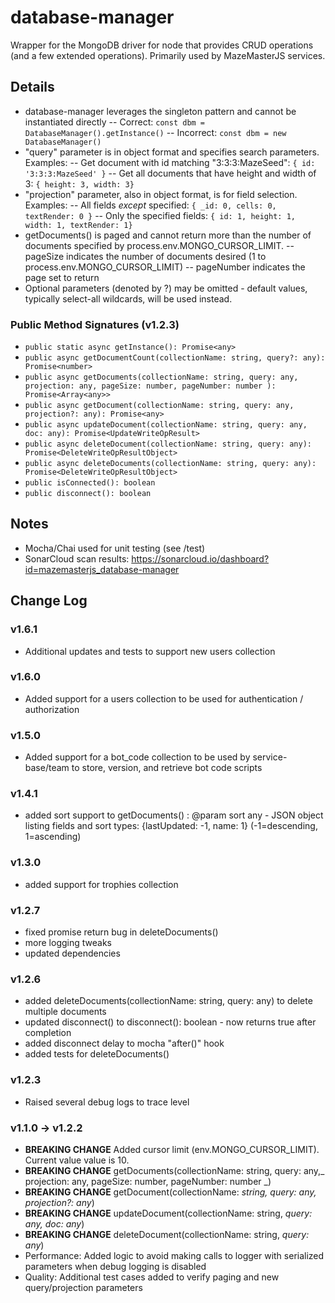 # database-manager

Wrapper for the MongoDB driver for node that provides CRUD operations (and a few extended operations). Primarily used by MazeMasterJS services.

## Details

- database-manager leverages the singleton pattern and cannot be instantiated directly
  -- Correct: `const dbm = DatabaseManager().getInstance()`
  -- Incorrect: `const dbm = new DatabaseManager()`
- "query" parameter is in object format and specifies search parameters. Examples:
  -- Get document with id matching "3:3:3:MazeSeed": `{ id: '3:3:3:MazeSeed' }`
  -- Get all documents that have height and width of 3: `{ height: 3, width: 3}`
- "projection" parameter, also in object format, is for field selection. Examples:
  -- All fields _except_ specified: `{ _id: 0, cells: 0, textRender: 0 }`
  -- Only the specified fields: `{ id: 1, height: 1, width: 1, textRender: 1}`
- getDocuments() is paged and cannot return more than the number of documents specified by process.env.MONGO_CURSOR_LIMIT.
  -- pageSize indicates the number of documents desired (1 to process.env.MONGO_CURSOR_LIMIT)
  -- pageNumber indicates the page set to return
- Optional parameters (denoted by ?) may be omitted - default values, typically select-all wildcards, will be used instead.

### Public Method Signatures (v1.2.3)

- `public static async getInstance(): Promise<any>`
- `public async getDocumentCount(collectionName: string, query?: any): Promise<number>`
- `public async getDocuments(collectionName: string, query: any, projection: any, pageSize: number, pageNumber: number ): Promise<Array<any>>`
- `public async getDocument(collectionName: string, query: any, projection?: any): Promise<any>`
- `public async updateDocument(collectionName: string, query: any, doc: any): Promise<UpdateWriteOpResult>`
- `public async deleteDocument(collectionName: string, query: any): Promise<DeleteWriteOpResultObject>`
- `public async deleteDocuments(collectionName: string, query: any): Promise<DeleteWriteOpResultObject>`
- `public isConnected(): boolean`
- `public disconnect(): boolean`

## Notes

- Mocha/Chai used for unit testing (see /test)
- SonarCloud scan results: https://sonarcloud.io/dashboard?id=mazemasterjs_database-manager

## Change Log

### v1.6.1

- Additional updates and tests to support new users collection

### v1.6.0

- Added support for a users collection to be used for authentication / authorization

### v1.5.0

- Added support for a bot_code collection to be used by service-base/team to store, version, and retrieve bot code scripts

### v1.4.1

- added sort support to getDocuments() : @param sort any - JSON object listing fields and sort types: {lastUpdated: -1, name: 1} (-1=descending, 1=ascending)

### v1.3.0

- added support for trophies collection

### v1.2.7

- fixed promise return bug in deleteDocuments()
- more logging tweaks
- updated dependencies

### v1.2.6

- added deleteDocuments(collectionName: string, query: any) to delete multiple documents
- updated disconnect() to disconnect(): boolean - now returns true after completion
- added disconnect delay to mocha "after()" hook
- added tests for deleteDocuments()

### v1.2.3

- Raised several debug logs to trace level

### v1.1.0 -> v1.2.2

- **BREAKING CHANGE** Added cursor limit (env.MONGO_CURSOR_LIMIT). Current value value is 10.
- **BREAKING CHANGE** getDocuments(collectionName: string, query: any,_ projection: any, pageSize: number, pageNumber: number _)
- **BREAKING CHANGE** getDocument(collectionName: _string, query: any, projection?: any_)
- **BREAKING CHANGE** updateDocument(collectionName: string, _query: any, doc: any_)
- **BREAKING CHANGE** deleteDocument(collectionName: string, _query: any_)
- Performance: Added logic to avoid making calls to logger with serialized parameters when debug logging is disabled
- Quality: Additional test cases added to verify paging and new query/projection parameters
